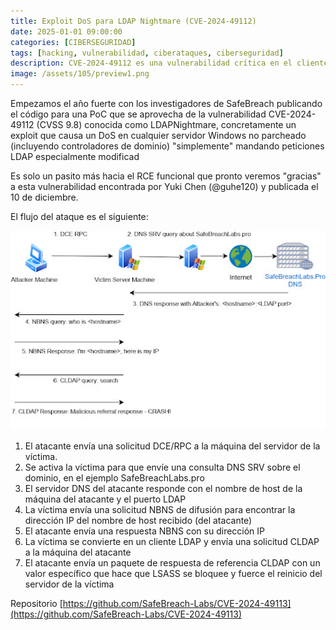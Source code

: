 ```yaml
---
title: Exploit DoS para LDAP Nightmare (CVE-2024-49112)
date: 2025-01-01 09:00:00 
categories: [CIBERSEGURIDAD]
tags: [hacking, vulnerabilidad, ciberataques, ciberseguridad]
description: CVE-2024-49112 es una vulnerabilidad crítica en el cliente LDAP de Windows que según Microsoft permite la ejecución remota de código.
image: /assets/105/preview1.png
---
```


Empezamos el año fuerte con los investigadores de SafeBreach publicando el código para una PoC que se aprovecha de la vulnerabilidad CVE-2024-49112 (CVSS 9.8) conocida como LDAPNightmare, concretamente un exploit que causa un DoS en cualquier servidor Windows no parcheado (incluyendo controladores de dominio) "simplemente" mandando peticiones LDAP especialmente modificad

Es solo un pasito más hacia el RCE funcional que pronto veremos "gracias" a esta vulnerabilidad encontrada por Yuki Chen (@guhe120) y publicada el 10 de diciembre.

El flujo del ataque es el siguiente:

![Imagen 00](/assets/105/105-01.jpg)

1. El atacante envía una solicitud DCE/RPC a la máquina del servidor de la víctima.
2. Se activa la víctima para que envíe una consulta DNS SRV sobre el dominio, en el ejemplo SafeBreachLabs.pro
3. El servidor DNS del atacante responde con el nombre de host de la máquina del atacante y el puerto LDAP
4. La víctima envía una solicitud NBNS de difusión para encontrar la dirección IP del nombre de host recibido (del atacante)
5. El atacante envía una respuesta NBNS con su dirección IP
6. La víctima se convierte en un cliente LDAP y envía una solicitud CLDAP a la máquina del atacante
7. El atacante envía un paquete de respuesta de referencia CLDAP con un valor específico que hace que LSASS se bloquee y fuerce el reinicio del servidor de la víctima

Repositorio [https://github.com/SafeBreach-Labs/CVE-2024-49113](https://github.com/SafeBreach-Labs/CVE-2024-49113)
